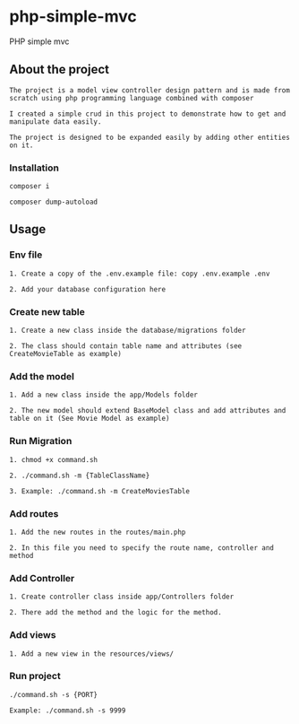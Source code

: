 # php-simple-mvc
PHP simple mvc

## About the project

`The project is a model view controller design pattern and is made from scratch using php programming language combined with composer`

`I created a simple crud in this project to demonstrate how to get and manipulate data easily.`

`The project is designed to be expanded easily by adding other entities on it.`

### Installation

`composer i`

`composer dump-autoload`

## Usage

### Env file

`1. Create a copy of the .env.example file: copy .env.example .env`

`2. Add your database configuration here`

### Create new table

`1. Create a new class inside the database/migrations folder`

`2. The class should contain table name and attributes (see CreateMovieTable as example)`

### Add the model

`1. Add a new class inside the app/Models folder`

`2. The new model should extend BaseModel class and add attributes and table on it (See Movie Model as example)`

### Run Migration

`1. chmod +x command.sh`

`2. ./command.sh -m {TableClassName}`

`3. Example: ./command.sh -m CreateMoviesTable`


### Add routes

`1. Add the new routes in the routes/main.php`

`2. In this file you need to specify the route name, controller and method`

### Add Controller

`1. Create controller class inside app/Controllers folder`

`2. There add the method and the logic for the method.`

### Add views

`1. Add a new view in the resources/views/`
### Run project

`./command.sh -s {PORT}`

`Example: ./command.sh -s 9999`

